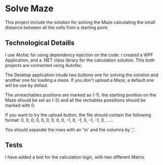# Solve Maze

This project include the solution for solving the Maze calculating the small distance between all the cells from a starting point.

## Technological Detaills

I use Atofac for using dependency injection on the code. I created a WPF Application, and a .NET class library for the calculation solution. This both projects are connected using Autofac. 

The Desktop application inlude two buttons one for solving the solution and another one for loading a maze. If you don't upload a Maze, a default one will be use by defaut. 

The unreachables positions are marked as (-1), the starting position on the Maze should be set as (-2) and all the rechables possitions should be marked with 0.

If you want to try the upload button, the file should contain the following format:
0,  0, 0,  0, 0,  0,  0, 0,
0, -1, 0, -1, 0, -1, -1, 0,
......

You should separate the rows with an '\n' and the columns by ','.

## Tests

I have added a test for the calculation logic, with two different Matrix. 


